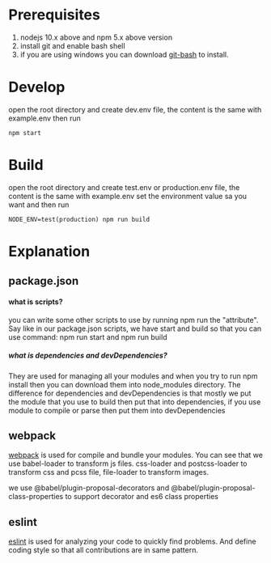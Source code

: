 # Prerequisites

1. nodejs 10.x above and npm 5.x above version
2. install git and enable bash shell
3. if you are using windows you can download [git-bash](https://git-scm.com/downloads) to install.

# Develop

open the root directory and create dev.env file, the content is the same with example.env then run

```
npm start

```

# Build
open the root directory and create test.env or production.env file, the content is the same with example.env set the environment value sa you want and then run

```
NODE_ENV=test(production) npm run build
```

# Explanation

## package.json

#### what is scripts?

you can write some other scripts to use by running npm run the "attribute". Say like in our package.json scripts, we have start and build so that you can use command: npm run start and npm run build

##### what is dependencies and devDependencies?

They are used for managing all your modules and when you try to run npm install then you can download them into node_modules directory. The difference for dependencies and devDependencies is that mostly we put the module that you use to build then put that into dependencies, if you use module to compile or parse then put them into devDependencies

## webpack

[webpack](https://webpack.js.org/) is used for compile and bundle your modules. You can see that we use babel-loader to transform js files. css-loader and postcss-loader to transform css and pcss file, file-loader to transform images.

we use @babel/plugin-proposal-decorators and @babel/plugin-proposal-class-properties to support decorator and es6 class properties

## eslint

[eslint](https://eslint.org/) is used for analyzing your code to quickly find problems. And define coding style so that all contributions are in same pattern.
